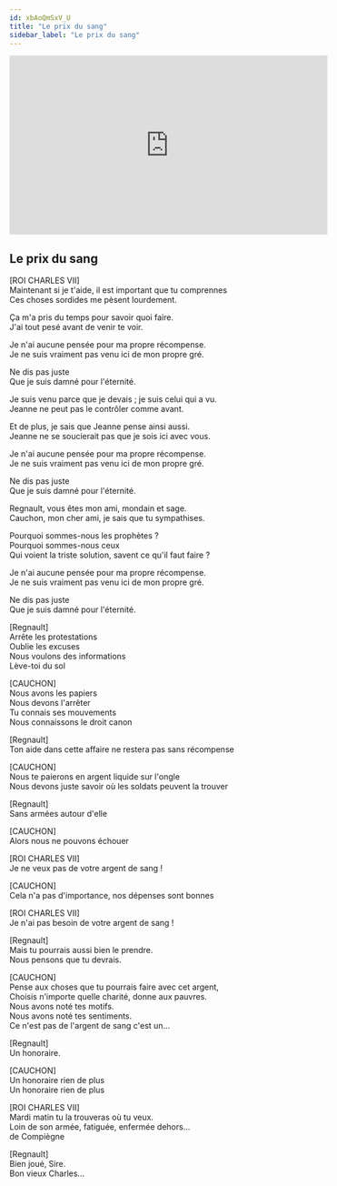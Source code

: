 ```yaml
---
id: xbAoQmSxV_U
title: "Le prix du sang"
sidebar_label: "Le prix du sang"
---
```


<div class="video-float-container">
  <iframe
    width="560"
    height="315"
    src="https://www.youtube.com/embed/xbAoQmSxV_U"
    title="YouTube video player"
    frameborder="0"
    allow="accelerometer; autoplay; clipboard-write; encrypted-media; gyroscope; picture-in-picture; web-share"
    referrerpolicy="strict-origin-when-cross-origin"
    allowfullscreen
  ></iframe>
</div>

## Le prix du sang

[ROI CHARLES VII]  
Maintenant si je t'aide, il est important que tu comprennes  
Ces choses sordides me pèsent lourdement.

Ça m'a pris du temps pour savoir quoi faire.  
J'ai tout pesé avant de venir te voir.

Je n'ai aucune pensée pour ma propre récompense.  
Je ne suis vraiment pas venu ici de mon propre gré.

Ne dis pas juste  
Que je suis damné pour l'éternité.

Je suis venu parce que je devais ; je suis celui qui a vu.  
Jeanne ne peut pas le contrôler comme avant.

Et de plus, je sais que Jeanne pense ainsi aussi.  
Jeanne ne se soucierait pas que je sois ici avec vous.

Je n'ai aucune pensée pour ma propre récompense.  
Je ne suis vraiment pas venu ici de mon propre gré.

Ne dis pas juste  
Que je suis damné pour l'éternité.

Regnault, vous êtes mon ami, mondain et sage.  
Cauchon, mon cher ami, je sais que tu sympathises.

Pourquoi sommes-nous les prophètes ?  
Pourquoi sommes-nous ceux  
Qui voient la triste solution, savent ce qu'il faut faire ?

Je n'ai aucune pensée pour ma propre récompense.  
Je ne suis vraiment pas venu ici de mon propre gré.

Ne dis pas juste  
Que je suis damné pour l'éternité.

[Regnault]  
Arrête les protestations  
Oublie les excuses  
Nous voulons des informations  
Lève-toi du sol

[CAUCHON]  
Nous avons les papiers  
Nous devons l'arrêter  
Tu connais ses mouvements  
Nous connaissons le droit canon

[Regnault]  
Ton aide dans cette affaire ne restera pas sans récompense

[CAUCHON]  
Nous te paierons en argent liquide sur l'ongle  
Nous devons juste savoir où les soldats peuvent la trouver

[Regnault]  
Sans armées autour d'elle

[CAUCHON]  
Alors nous ne pouvons échouer

[ROI CHARLES VII]  
Je ne veux pas de votre argent de sang !

[CAUCHON]  
Cela n'a pas d'importance, nos dépenses sont bonnes

[ROI CHARLES VII]  
Je n'ai pas besoin de votre argent de sang !

[Regnault]  
Mais tu pourrais aussi bien le prendre.  
Nous pensons que tu devrais.

[CAUCHON]  
Pense aux choses que tu pourrais faire avec cet argent,  
Choisis n'importe quelle charité, donne aux pauvres.  
Nous avons noté tes motifs.  
Nous avons noté tes sentiments.  
Ce n'est pas de l'argent de sang c'est un...

[Regnault]  
Un honoraire.

[CAUCHON]  
Un honoraire rien de plus  
Un honoraire rien de plus

[ROI CHARLES VII]  
Mardi matin tu la trouveras où tu veux.  
Loin de son armée, fatiguée, enfermée dehors...  
de Compiègne

[Regnault]  
Bien joué, Sire.  
Bon vieux Charles...
